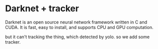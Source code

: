 # Darknet + tracker #
Darknet is an open source neural network framework written in C and CUDA. It is fast, easy to install, and supports CPU and GPU computation.

but it can't tracking the thing, which detected by yolo.
so we add some tracker.

